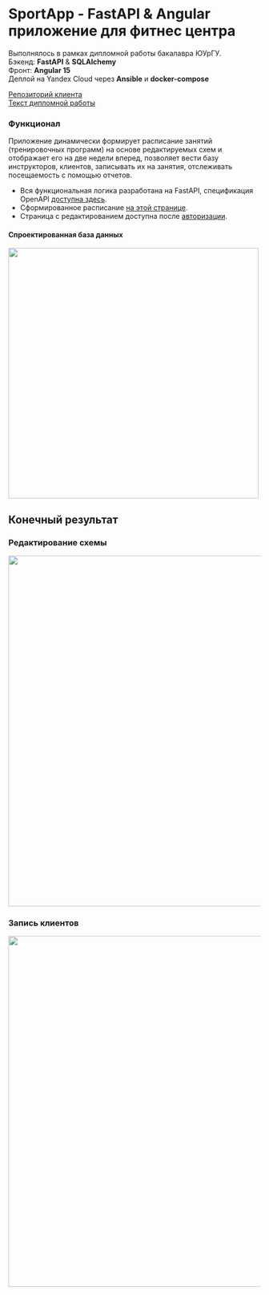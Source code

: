 # SportApp - FastAPI & Angular приложение для фитнес центра
Выполнялось в рамках дипломной работы бакалавра ЮУрГУ.<br>
Бэкенд: **FastAPI** &  **SQLAlchemy**<br>
Фронт: **Angular 15**<br>
Деплой на Yandex Cloud через  **Ansible** и **docker-compose**<br>

[Репозиторий клиента](https://github.com/FrozzWay/sport-app-client)<br>
[Текст дипломной работы](https://drive.google.com/file/d/1QzG_IEpABG-ZoW9tSAMWVD-IctPRHm_p/view?usp=sharing)

### Функционал
Приложение динамически формирует расписание занятий (тренировочных программ) на основе редактируемых схем и отображает его на две недели вперед, позволяет вести базу инструкторов, клиентов, записывать их на занятия, отслеживать посещаемость с помощью отчетов.
- Вся функциональная логика разработана на FastAPI, спецификация OpenAPI [доступна здесь](https://okunevad.cloud/docs).
- Сформированное расписание [на этой странице](https://okunevad.cloud/schedule).
- Страница с редактированием доступна после [авторизации](https://okunevad.cloud/login).

#### Спроектированная база данных
<img src= "https://i.imgur.com/QOJuRkR.png"  width="500"/>


## Конечный результат
### Редактирование схемы
<img src="https://user-images.githubusercontent.com/59840795/241748033-408dca3a-87da-45ce-93db-00dcaf6680fa.gif"  width="700"/>

### Запись клиентов
<img src="https://lh3.googleusercontent.com/u/1/drive-viewer/AFGJ81qf4M7C10UaJvmuKtDlEhZnzRTY2R58-DOdaj7_0wx4ZZPqmwhdPkV0yptB_lML_fmzc1MuV8fHHas_A8mOxaE9_ezZ8g=w1920-h937"  width="700"/>
